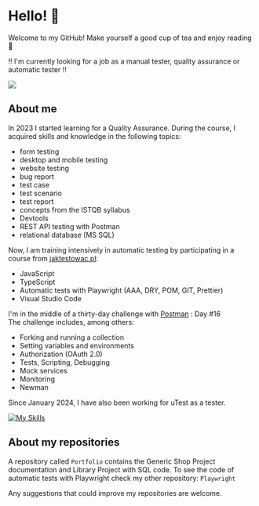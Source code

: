 # Hello! 👋

Welcome to my GitHub! Make yourself a good cup of tea and enjoy reading 🍵 

‼️ I'm currently looking for a job as a manual tester, quality assurance or automatic tester ‼️  

[<img src="https://img.shields.io/badge/LinkedIn-0077B5?style=for-the-badge&logo=linkedin&logoColor=white">](https://www.linkedin.com/in/martyna-kowalczyk-qa/)

## About me

In 2023 I started learning for a Quality Assurance. During the course, I acquired skills and knowledge in the following topics:
- form testing
- desktop and mobile testing
- website testing
- bug report
- test case
- test scenario
- test report
- concepts from the ISTQB syllabus
- Devtools
- REST API testing with Postman
- relational database (MS SQL)

Now, I am training intensively in automatic testing by participating in a course from [jaktestowac.pl](https://jaktestowac.pl/):
- JavaScript
- TypeScript
- Automatic tests with Playwright (AAA, DRY, POM, GIT, Prettier)
- Visual Studio Code

I'm in the middle of a thirty-day challenge with [Postman](https://quickstarts.postman.com/guide/30-days-of-postman/#0) : Day #16  
The challenge includes, among others:
- Forking and running a collection
- Setting variables and environments
- Authorization (OAuth 2.0)
- Tests, Scripting, Debugging
- Mock services
- Monitoring
- Newman

Since January 2024, I have also been working for uTest as a tester. 

[![My Skills](https://skillicons.dev/icons?i=js,ts,nodejs,git,github,vscode,postman,discord)](https://skillicons.dev)

## About my repositories

A repository called `Portfolio` contains the Generic Shop Project documentation and Library Project with SQL code.
To see the code of automatic tests with Playwright check my other repository: `Playwright`

Any suggestions that could improve my repositories are welcome.

